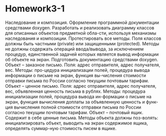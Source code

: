 # Homework3-1
Наследование и композиция. Оформление программной документации средствами doxygen.
Разработать и реализовать диаграмму классов для описанных объектов предметной обла-сти, используя механизмы наследования и композиции. Протестировать все методы. Поля классов должны быть частными (private) или защищенными (protected). Методы не должны содержать операций ввода/вывода, за исключением процедур, единственной задачей которых является вывод информации об объекте на экран. Подготовить документацию средствами doxygen.
Объект – заказное письмо. Поля: адрес отправителя, адрес получателя, вес. Методы: про-цедура инициализации полей, процедура вывода информации о письме на экран, функция вы-числения стоимости отправки письма по России согласно текущим почтовым тарифам.
Объект – ценное письмо. Поля: адрес отправителя, адрес получателя, вес, объявленная ценность письма в рублях. Методы: процедура инициализации полей, процедура вывода ин-формации о письме на экран, функция вычисления доплаты за объявленную ценность и функ-ция вычисления полной стоимости отправки письма по России согласно текущим почтовым тарифам.
Объект – почтовый ящик. Содержит в себе ценные письма. Методы объекта должны поз-волять: инициализировать объект, выводить на экран содержимое ящика, определять суммар-ную стоимость писем в ящике.

